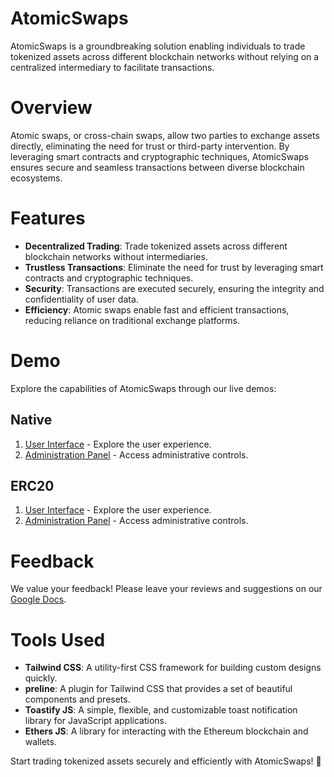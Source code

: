 # AtomicSwaps

AtomicSwaps is a groundbreaking solution enabling individuals to trade tokenized assets across different blockchain networks without relying on a centralized intermediary to facilitate transactions.

# Overview

Atomic swaps, or cross-chain swaps, allow two parties to exchange assets directly, eliminating the need for trust or third-party intervention. By leveraging smart contracts and cryptographic techniques, AtomicSwaps ensures secure and seamless transactions between diverse blockchain ecosystems.

# Features

- **Decentralized Trading**: Trade tokenized assets across different blockchain networks without intermediaries.
- **Trustless Transactions**: Eliminate the need for trust by leveraging smart contracts and cryptographic techniques.
- **Security**: Transactions are executed securely, ensuring the integrity and confidentiality of user data.
- **Efficiency**: Atomic swaps enable fast and efficient transactions, reducing reliance on traditional exchange platforms.

# Demo

Explore the capabilities of AtomicSwaps through our live demos:

## Native

1. [User Interface](https://moretech-forward.github.io/AtomicSwaps-frontend/Native/client/src/index.html) - Explore the user experience.
2. [Administration Panel](https://moretech-forward.github.io/AtomicSwaps-frontend/Native/admin/src/index.html) - Access administrative controls.

## ERC20

1. [User Interface](https://moretech-forward.github.io/AtomicSwaps-frontend/ERC20/client/src/index.html) - Explore the user experience.
2. [Administration Panel](https://moretech-forward.github.io/AtomicSwaps-frontend/ERC20/admin/src/index.html) - Access administrative controls.

# Feedback

We value your feedback! Please leave your reviews and suggestions on our [Google Docs](https://docs.google.com/document/d/1637JnxBsmmEwFPQSUm18s4T657HH2hAJrieDVScVb8A/edit?usp=sharing).

# Tools Used

- **Tailwind CSS**: A utility-first CSS framework for building custom designs quickly.
- **preline**: A plugin for Tailwind CSS that provides a set of beautiful components and presets.
- **Toastify JS**: A simple, flexible, and customizable toast notification library for JavaScript applications.
- **Ethers JS**: A library for interacting with the Ethereum blockchain and wallets.

Start trading tokenized assets securely and efficiently with AtomicSwaps! 🚀
